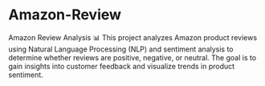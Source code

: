 # Amazon-Review
 Amazon Review Analysis 📊 This project analyzes Amazon product reviews using Natural Language Processing (NLP) and sentiment analysis to determine whether reviews are positive, negative, or neutral. The goal is to gain insights into customer feedback and visualize trends in product sentiment.
